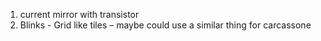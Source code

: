 1. current mirror with transistor
2. Blinks - Grid like tiles – maybe could use a similar thing for carcassone
